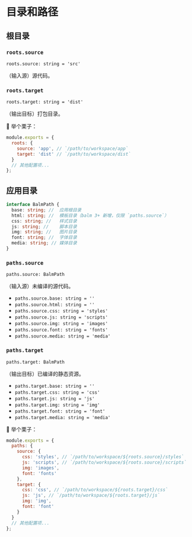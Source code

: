 # 目录和路径

## 根目录

### `roots.source`

`roots.source: string = 'src'`

（输入源）源代码。

### `roots.target`

`roots.target: string = 'dist'`

（输出目标）打包目录。

:chestnut: 举个栗子：

```js
module.exports = {
  roots: {
    source: 'app', // `/path/to/workspace/app`
    target: 'dist' // `/path/to/workspace/dist`
  }
  // 其他配置项...
};
```

## 应用目录

```ts
interface BalmPath {
  base: string; //  应用根目录
  html: string; //  模板目录（balm 3+ 新增，仅限 `paths.source`）
  css: string; //   样式目录
  js: string; //    脚本目录
  img: string; //   图片目录
  font: string; //  字体目录
  media: string; // 媒体目录
}
```

### `paths.source`

`paths.source: BalmPath`

（输入源）未编译的源代码。

- `paths.source.base: string = ''`
- `paths.source.html: string = ''`
- `paths.source.css: string = 'styles'`
- `paths.source.js: string = 'scripts'`
- `paths.source.img: string = 'images'`
- `paths.source.font: string = 'fonts'`
- `paths.source.media: string = 'media'`

### `paths.target`

`paths.target: BalmPath`

（输出目标）已编译的静态资源。

- `paths.target.base: string = ''`
- `paths.target.css: string = 'css'`
- `paths.target.js: string = 'js'`
- `paths.target.img: string = 'img'`
- `paths.target.font: string = 'font'`
- `paths.target.media: string = 'media'`

:chestnut: 举个栗子：

```js
module.exports = {
  paths: {
    source: {
      css: 'styles', // `/path/to/workspace/${roots.source}/styles`
      js: 'scripts', // `/path/to/workspace/${roots.source}/scripts`
      img: 'images',
      font: 'fonts'
    },
    target: {
      css: 'css', // `/path/to/workspace/${roots.target}/css`
      js: 'js', // `/path/to/workspace/${roots.target}/js`
      img: 'img',
      font: 'font'
    }
  }
  // 其他配置项...
};
```
